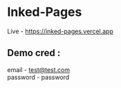 # Inked-Pages

Live - https://inked-pages.vercel.app

## Demo cred : <br/>
email - test@test.com
<br/>
password - password
